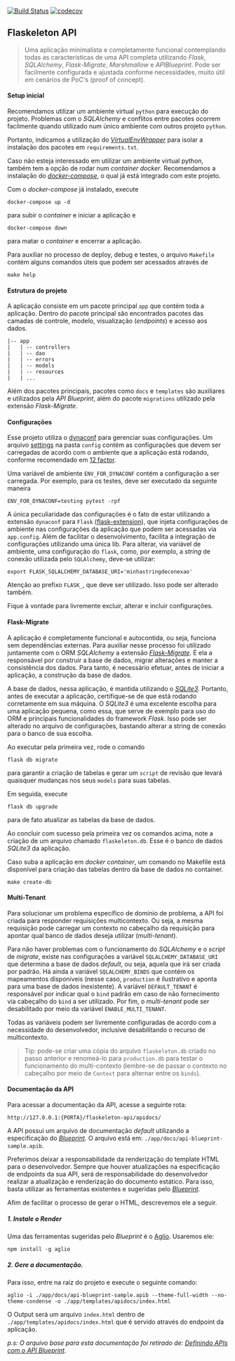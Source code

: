 [![Build Status](https://api.cirrus-ci.com/github/cavalcantigor/flaskeleton-api.svg)](https://cirrus-ci.com/github/cavalcantigor/flaskeleton-api)
[![codecov](https://codecov.io/gh/cavalcantigor/flaskeleton-api/branch/master/graph/badge.svg)](https://codecov.io/gh/cavalcantigor/flaskeleton-api)
## Flaskeleton API
> Uma aplicação minimalista e completamente funcional contemplando todas as características de uma API
> completa utilizando *Flask*, *SQLAlchemy*, *Flask-Migrate*, *Marshmallow* e *APIBlueprint*. Pode
> ser facilmente configurada e ajustada conforme necessidades,
> muito útil em cenários de PoC's (proof of concept).

#### Setup inicial
Recomendamos utilizar um ambiente virtual `python` para execução
do projeto. Problemas com o *SQLAlchemy* e conflitos entre
pacotes ocorrem facilmente quando utilizado num único ambiente
com outros projeto `python`.

Portanto, indicamos a utilização do [*VirtualEnvWrapper*](https://virtualenvwrapper.readthedocs.io/en/latest/)
para isolar a instalação dos pacotes em `requirements.txt`.

Caso não esteja interessado em utilizar um ambiente virtual python,
também tem a opção de rodar num *container docker*. Recomendamos
a instalação do [*docker-compose*](https://docs.docker.com/compose/), o qual já está integrado
com este projeto.

Com o *docker-compose* já instalado, execute
```shell script
docker-compose up -d
``` 
para subir o *container* e iniciar a aplicação e
```shell script
docker-compose down
```  
para matar o *container* e encerrar a aplicação.

Para auxiliar no processo de deploy, debug e testes, o arquivo `Makefile`
contém alguns comandos úteis que podem ser acessados através de 
```shell script
make help
```

#### Estrutura do projeto
A aplicação consiste em um pacote principal `app` que contém toda a aplicação.
Dentro do pacote principal são encontrados pacotes das camadas de controle,
modelo, visualização (*endpoints*) e acesso aos dados.

    |-- app
    |   | -- controllers
    |   | -- dao
    |   | -- errors
    |   | -- models
    |   | -- resources
    |   | ...

Além dos pacotes principais, pacotes como `docs` e `templates` são
auxiliares e utilizados pela *API Blueprint*, além do pacote `migrations`
utilizado pela extensão *Flask-Migrate*.

#### Configurações
Esse projeto utiliza o [dynaconf](https://github.com/rochacbruno/dynaconf/)
para gerenciar suas configurações. Um arquivo [settings](/config/settings.toml)
na pasta `config` contém as configurações que devem ser 
carregadas de acordo com o ambiente que a aplicação está
rodando, conforme recomendado em 
[12 factor](https://12factor.net/).

Uma variável de ambiente `ENV_FOR_DYNACONF` contém
a configuração a ser carregada. Por exemplo, para os 
testes, deve ser executado da seguinte maneira
```shell script
ENV_FOR_DYNACONF=testing pytest -rpf
```

A única peculiaridade das configurações é o fato de
estar utilizando a extensão `dynaconf` para `Flask` 
([flask-extension](https://dynaconf.readthedocs.io/en/2.2.3/guides/flask.html)),
que injeta configurações de ambiente nas configurações
da aplicação que podem ser acessadas via `app.config`.
Além de facilitar o desenvolvimento, facilita a integração
de configurações utilizando uma única lib. Para alterar, 
via variável de ambiente, uma configuração do `flask`,
como, por exemplo, a *string* de conexão utilizada pelo
`SQLAlchemy`, deve-se utilizar:
```shell script
export FLASK_SQLALCHEMY_DATABASE_URI='minhastringdeconexao'
```
Atenção ao prefixo `FLASK_`, que deve ser utilizado. 
Isso pode ser alterado também.

Fique à vontade para livremente excluir, alterar e 
incluir configurações.

#### Flask-Migrate
A aplicação é completamente funcional e autocontida, ou seja, funciona
sem dependências externas. Para auxiliar nesse processo foi utilizado
juntamente com o ORM *SQLAlchemy* a extensão [*Flask-Migrate*](https://flask-migrate.readthedocs.io/en/latest/). É
ela a responsável por construir a base de dados, migrar alterações
e manter a consistência dos dados. Para tanto, é necessário efetuar,
antes de iniciar a aplicação, a construção da base de dados.

A base de dados, nessa aplicação, é mantida utilizando o [*SQLite3*](https://www.sqlite.org/index.html). Portanto,
antes de executar a aplicação, certifique-se de que está rodando corretamente
em sua máquina. O *SQLite3* é uma excelente escolha para uma aplicação pequena,
como essa, que serve de exemplo para uso do ORM e principais funcionalidades
do framework *Flask*. Isso pode ser alterado no arquivo
de configurações, bastando alterar a string de conexão
para o banco de sua escolha.

Ao executar pela primeira vez, rode o comando 
```shell script
flask db migrate
```
para garantir a criação de tabelas e gerar um `script` de revisão
que levará quaisquer mudanças nos seus `models` para suas tabelas.

Em seguida, execute
```shell script
flask db upgrade
```
para de fato atualizar as tabelas da base de dados.

Ao concluir com sucesso pela primeira vez os comandos acima,
note a criação de um arquivo chamado `flaskeleton.db`. Esse
é o banco de dados *SQLite3* da aplicação.

Caso suba a aplicação em *docker container*, um comando no
Makefile está disponível para criação das tabelas dentro
da base de dados no container.
```shell script
make create-db
```

#### Multi-Tenant
Para solucionar um problema específico de domínio de problema,
a API foi criada para responder requisições multicontexto.
Ou seja, a mesma requisição pode carregar um contexto no cabeçalho
da requisição para apontar qual banco de dados deseja utilizar
(*multi-tenant*).

Para não haver problemas com o funcionamento do *SQLAlchemy*
e o *script* de *migrate*, existe nas configurações a variável
`SQLALCHEMY_DATABASE_URI` que determina a base de dados *default*,
ou seja, aquela que irá ser criada por padrão. Há ainda
a variável `SQLALCHEMY_BINDS` que contém os mapeamentos disponíveis
(nesse caso, `production` é ilustrativo e aponta para uma
base de dados inexistente). A variável `DEFAULT_TENANT` 
é responsável por indicar qual o `bind` padrão em caso de não
fornecimento via cabeçalho do `bind` a ser utilizado. Por fim,
o *multi-tenant* pode ser desabilitado por meio da variável
`ENABLE_MULTI_TENANT`.

Todas as variáveis podem ser livremente configuradas de acordo
com a necessidade do desenvolvedor, inclusive desabilitando
o recurso de multicontexto.

> Tip: pode-se criar uma cópia do arquivo `flaskeleton.db` criado
> no passo anterior e renomeá-lo para `production.db` para
> testar o funcionamento do multi-contexto (lembre-se de passar
> o contexto no cabeçalho por meio de `Context` para alternar
> entre os `binds`).

#### Documentação da API

Para acessar a documentação da API, acesse a seguinte rota:

```
http://127.0.0.1:{PORTA}/flaskeleton-api/apidocs/
```

A API possui um arquivo de documentação *default* utilizando a especificação do *[Blueprint](https://apiblueprint.org/)*.
O arquivo está em: `./app/docs/api-blueprint-sample.apib`.

Preferimos deixar a responsabilidade da renderização do template HTML para o desenvolvedor.
Sempre que houver atualizações na especificação de endpoints da sua API, será de responsabilidade do desenvolvedor 
realizar a atualização e renderização do documento estático.
Para isso, basta utilizar as ferramentas existentes e sugeridas pelo *[Blueprint](https://apiblueprint.org/)*.

Afim de facilitar o processo de gerar o HTML, descrevemos ele a seguir.

##### 1. Instale o *Render*

Uma das ferramentas sugeridas pelo *Blueprint* é o [Aglio](https://github.com/danielgtaylor/aglio).
Usaremos ele:

```npm install -g aglio```

##### 2. Gere a documentação.

Para isso, entre na raíz do projeto e execute o seguinte comando:

```
aglio -i ./app/docs/api-blueprint-sample.apib --theme-full-width --no-theme-condense -o ./app/templates/apidocs/index.html
```

O Output será um arquivo ```index.html``` dentro de ```./app/templates/apidocs/index.html```
que é servido através do endpoint da aplicação.

*p.s: O arquivo base para esta documentação foi retirado de: [Definindo APIs com o API Blueprint](https://eltonminetto.net/post/2017-06-29-definindo-apis-com-api-blueprint/)*.
